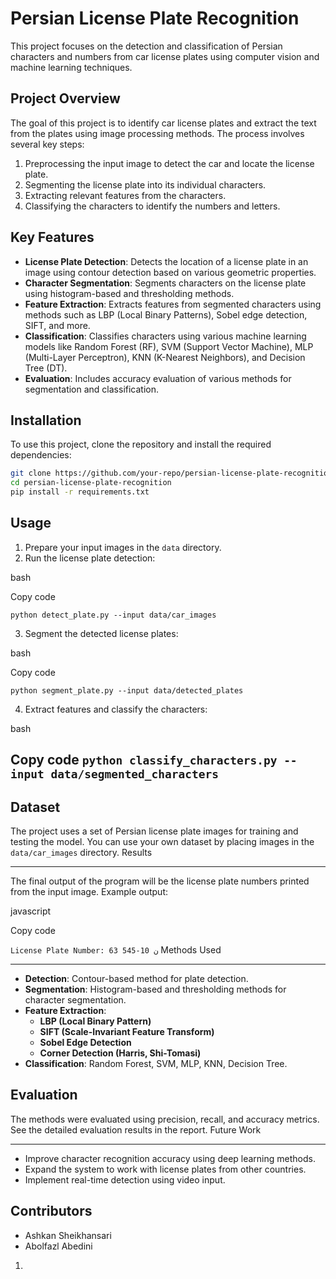 # Persian License Plate Recognition

This project focuses on the detection and classification of Persian characters and numbers from car license plates using computer vision and machine learning techniques.

## Project Overview

The goal of this project is to identify car license plates and extract the text from the plates using image processing methods. The process involves several key steps:

1. Preprocessing the input image to detect the car and locate the license plate.
2. Segmenting the license plate into its individual characters.
3. Extracting relevant features from the characters.
4. Classifying the characters to identify the numbers and letters.

## Key Features

- **License Plate Detection**: Detects the location of a license plate in an image using contour detection based on various geometric properties.
- **Character Segmentation**: Segments characters on the license plate using histogram-based and thresholding methods.
- **Feature Extraction**: Extracts features from segmented characters using methods such as LBP (Local Binary Patterns), Sobel edge detection, SIFT, and more.
- **Classification**: Classifies characters using various machine learning models like Random Forest (RF), SVM (Support Vector Machine), MLP (Multi-Layer Perceptron), KNN (K-Nearest Neighbors), and Decision Tree (DT).
- **Evaluation**: Includes accuracy evaluation of various methods for segmentation and classification.

## Installation

To use this project, clone the repository and install the required dependencies:

```bash
git clone https://github.com/your-repo/persian-license-plate-recognition.git
cd persian-license-plate-recognition
pip install -r requirements.txt
```

Usage
-----

1. Prepare your input images in the `data` directory.
2. Run the license plate detection:

bash

Copy code

`python detect_plate.py --input data/car_images`

3. Segment the detected license plates:

bash

Copy code

`python segment_plate.py --input data/detected_plates`

4. Extract features and classify the characters:

bash

Copy code
`python classify_characters.py --input data/segmented_characters`
-------

Dataset
-------

The project uses a set of Persian license plate images for training and testing the model. You can use your own dataset by placing images in the `data/car_images` directory.
Results

-------

The final output of the program will be the license plate numbers printed from the input image. Example output:

javascript

Copy code

`License Plate Number: 63 ن 10-545`
Methods Used

------------

* **Detection**: Contour-based method for plate detection.
* **Segmentation**: Histogram-based and thresholding methods for character segmentation.
* **Feature Extraction**:
  * **LBP (Local Binary Pattern)**
  * **SIFT (Scale-Invariant Feature Transform)**
  * **Sobel Edge Detection**
  * **Corner Detection (Harris, Shi-Tomasi)**
* **Classification**: Random Forest, SVM, MLP, KNN, Decision Tree.

Evaluation
----------

The methods were evaluated using precision, recall, and accuracy metrics. See the detailed evaluation results in the report.
Future Work

-----------

* Improve character recognition accuracy using deep learning methods.
* Expand the system to work with license plates from other countries.
* Implement real-time detection using video input.

Contributors
------------

* Ashkan Sheikhansari
* Abolfazl Abedini
1. 
